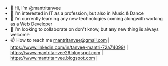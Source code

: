 - 👋 Hi, I’m @mantritanvee
- 👀 I’m interested in IT as a profession, but also in Music & Dance
- 🌱 I’m currently learning any new technologies coming alongwith working as a Web Developer
- 💞️ I’m looking to collaborate on don't know, but any new thing is always welcome
- 📫 How to reach me mantritanvee@gmail.com |
                     https://www.linkedin.com/in/tanvee-mantri-72a74099/ |
                     https://www.mantritanvee26.blogspot.com |
                     https://www.mantritanvee.blogspot.com |

<!---
mantritanvee/mantritanvee is a ✨ special ✨ repository because its `README.md` (this file) appears on your GitHub profile.
You can click the Preview link to take a look at your changes.
--->

